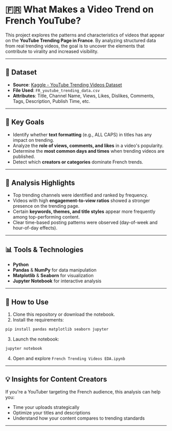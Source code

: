 
# 🇫🇷 What Makes a Video Trend on French YouTube?

This project explores the patterns and characteristics of videos that appear on the **YouTube Trending Page in France**. By analyzing structured data from real trending videos, the goal is to uncover the elements that contribute to virality and increased visibility.

---

## 📂 Dataset

- **Source**: [Kaggle - YouTube Trending Videos Dataset](https://www.kaggle.com/rsrishav/youtube-trending-video-dataset)
- **File Used**: `FR_youtube_trending_data.csv`
- **Attributes**: Title, Channel Name, Views, Likes, Dislikes, Comments, Tags, Description, Publish Time, etc.

---

## 🎯 Key Goals

- Identify whether **text formatting** (e.g., ALL CAPS) in titles has any impact on trending.
- Analyze the **role of views, comments, and likes** in a video's popularity.
- Determine the **most common days and times** when trending videos are published.
- Detect which **creators or categories** dominate French trends.

---

## 🧪 Analysis Highlights

- Top trending channels were identified and ranked by frequency.
- Videos with high **engagement-to-view ratios** showed a stronger presence on the trending page.
- Certain **keywords, themes, and title styles** appear more frequently among top-performing content.
- Clear time-based posting patterns were observed (day-of-week and hour-of-day effects).

---

## 📊 Tools & Technologies

- **Python**
- **Pandas** & **NumPy** for data manipulation
- **Matplotlib** & **Seaborn** for visualization
- **Jupyter Notebook** for interactive analysis

---

## 🚀 How to Use

1. Clone this repository or download the notebook.
2. Install the requirements:
```bash
pip install pandas matplotlib seaborn jupyter
```
3. Launch the notebook:
```bash
jupyter notebook
```
4. Open and explore `French Trending Videos EDA.ipynb`

---

## 💡 Insights for Content Creators

If you're a YouTuber targeting the French audience, this analysis can help you:
- Time your uploads strategically
- Optimize your titles and descriptions
- Understand how your content compares to trending standards

---
